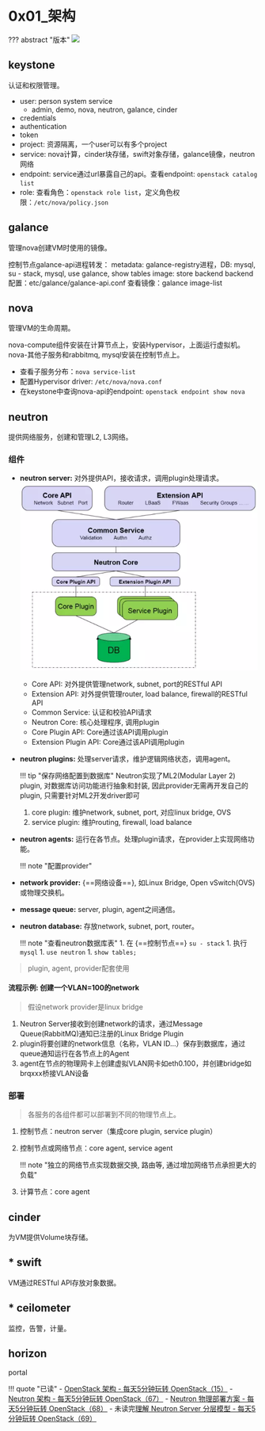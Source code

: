 # 0x01_架构

??? abstract "版本"
    ![](../../../img/openstack_version.png)

## keystone

认证和权限管理。

- user: person system service
    - admin, demo, nova, neutron, galance, cinder
- credentials
- authentication
- token
- project: 资源隔离，一个user可以有多个project
- service: nova计算，cinder块存储，swift对象存储，galance镜像，neutron网络
- endpoint: service通过url暴露自己的api。查看endpoint: `openstack catalog list`
- role: 查看角色：`openstack role list`，定义角色权限：`/etc/nova/policy.json`

## galance

管理nova创建VM时使用的镜像。

控制节点galance-api进程转发：
metadata: galance-registry进程，DB: mysql, su - stack, mysql, use galance, show tables
image: store backend
backend配置：etc/galance/galance-api.conf
查看镜像：galance image-list

## nova

管理VM的生命周期。

nova-compute组件安装在计算节点上，安装Hypervisor，上面运行虚拟机。  
nova-其他子服务和rabbitmq, mysql安装在控制节点上。

- 查看子服务分布：`nova service-list`
- 配置Hypervisor driver: `/etc/nova/nova.conf`
- 在keystone中查询nova-api的endpoint: `openstack endpoint show nova`

## neutron

提供网络服务，创建和管理L2, L3网络。

### 组件

- **neutron server:** 对外提供API，接收请求，调用plugin处理请求。  
![](assets/markdown-img-paste-20190827220833661.png)
    - Core API: 对外提供管理network, subnet, port的RESTful API
    - Extension API: 对外提供管理router, load balance, firewall的RESTful API
    - Common Service: 认证和校验API请求
    - Neutron Core: 核心处理程序, 调用plugin
    - Core Plugin API: Core通过该API调用plugin
    - Extension Plugin API: Core通过该API调用plugin

- **neutron plugins:** 处理server请求，维护逻辑网络状态，调用agent。

    !!! tip "保存网络配置到数据库"
        Neutron实现了ML2(Modular Layer 2) plugin, 对数据库访问功能进行抽象和封装, 因此provider无需再开发自己的plugin, 只需要针对ML2开发driver即可

    1. core plugin: 维护network, subnet, port, 对应linux bridge, OVS
    1. service plugin: 维护routing, firewall, load balance

- **neutron agents:** 运行在各节点。处理plugin请求，在provider上实现网络功能。

    !!! note "配置provider"

- **network provider:** {==网络设备==}, 如Linux Bridge, Open vSwitch(OVS)或物理交换机。
- **message queue:** server, plugin, agent之间通信。
- **neutron database:** 存放network, subnet, port, router。

    !!! note "查看neutron数据库表"
        1. 在 {==控制节点==} `su - stack`
        1. 执行`mysql`
        1. `use neutron`
        1. `show tables;`

> plugin, agent, provider配套使用

#### 流程示例: 创建一个VLAN=100的network

> 假设network provider是linux bridge

1. Neutron Server接收到创建network的请求，通过Message Queue(RabbitMQ)通知已注册的Linux Bridge Plugin
1. plugin将要创建的network信息（名称，VLAN ID...）保存到数据库，通过queue通知运行在各节点上的Agent
1. agent在节点的物理网卡上创建虚拟VLAN网卡如eth0.100，并创建bridge如brqxxx桥接VLAN设备


### 部署

> 各服务的各组件都可以部署到不同的物理节点上。

1. 控制节点：neutron server（集成core plugin, service plugin）
1. 控制节点或网络节点：core agent, service agent

    !!! note "独立的网络节点实现数据交换, 路由等, 通过增加网络节点承担更大的负载"

1. 计算节点：core agent

## cinder

为VM提供Volume块存储。

## * swift

VM通过RESTful API存放对象数据。

## * ceilometer

监控，告警，计量。

## horizon

portal


!!! quote "已读"
    - [OpenStack 架构 - 每天5分钟玩转 OpenStack（15）](https://mp.weixin.qq.com/s?__biz=MzIwMTM5MjUwMg==&mid=2653587909&idx=1&sn=b1297dc5cb49323a36a367122c1b1c4f&chksm=8d3081dcba4708ca61eacafb9d312e8278cbe380a00f01cc8f7cdba0bc1da1797f90df133051&scene=21#wechat_redirect)
    - [Neutron 架构 - 每天5分钟玩转 OpenStack（67）](https://mp.weixin.qq.com/s?__biz=MzIwMTM5MjUwMg==&mid=2653587691&idx=1&sn=c71b110dade71c3e120ec6b2389b3e33&chksm=8d3080f2ba4709e44eb08c55223e141f7ed0e069ebd6f770b7770665e00ff72d48ce41596a0b&scene=21#wechat_redirect)
    - [Neutron 物理部署方案 - 每天5分钟玩转 OpenStack（68）](https://mp.weixin.qq.com/s?__biz=MzIwMTM5MjUwMg==&mid=2653587687&idx=1&sn=adf2078fa91f552a23dd406bf9c0d30d&chksm=8d3080feba4709e8fca066ec1371c51f9b3a89229cfeb81f886e6895f0c2509a29e840ab6d19&scene=21#wechat_redirect)
    - 未读完[理解 Neutron Server 分层模型 - 每天5分钟玩转 OpenStack（69）](https://mp.weixin.qq.com/s?__biz=MzIwMTM5MjUwMg==&mid=2653587683&idx=1&sn=3c5cadd759831abf596d53859cb64b9d&chksm=8d3080faba4709ec386d03890f7ccec74a9adfb69a943466626428b237d4a3929e372496e8db&scene=21#wechat_redirect)
